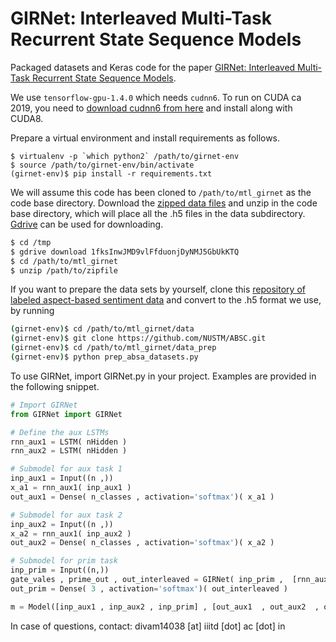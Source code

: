 # GIRNet: Interleaved Multi-Task Recurrent State Sequence Models

Packaged datasets and Keras code for the paper [GIRNet: Interleaved Multi-Task Recurrent State Sequence Models](https://arxiv.org/abs/1811.11456).

We use `tensorflow-gpu-1.4.0` which needs `cudnn6`.  To run on CUDA ca 2019, you need to [download cudnn6 from here](http://developer.download.nvidia.com/compute/machine-learning/repos/ubuntu1604/x86_64/libcudnn6_6.0.21-1+cuda8.0_amd64.deb) and install along with CUDA8.

Prepare a virtual environment and install requirements as follows.
```shell
$ virtualenv -p `which python2` /path/to/girnet-env
$ source /path/to/girnet-env/bin/activate
(girnet-env)$ pip install -r requirements.txt
```

We will assume this code has been cloned to `/path/to/mtl_girnet` as the code base directory.  Download the [zipped data files](https://drive.google.com/open?id=1fksInwJMD9vlFfduonjDyNMJ5GbUkKTQ) and unzip in the code base directory, which will place all the .h5 files in the data subdirectory.  [Gdrive](https://github.com/prasmussen/gdrive) can be used for downloading.
```bash
$ cd /tmp
$ gdrive download 1fksInwJMD9vlFfduonjDyNMJ5GbUkKTQ
$ cd /path/to/mtl_girnet
$ unzip /path/to/zipfile
```
If you want to prepare the data sets by yourself, clone this [repository of labeled aspect-based sentiment data](https://github.com/NUSTM/ABSC.git) and convert to the .h5 format we use, by running
```bash
(girnet-env)$ cd /path/to/mtl_girnet/data
(girnet-env)$ git clone https://github.com/NUSTM/ABSC.git
(girnet-env)$ cd /path/to/mtl_girnet/data_prep
(girnet-env)$ python prep_absa_datasets.py
```

To use GIRNet, import GIRNet.py in your project. Examples are provided in the following snippet.
```python
# Import GIRNet
from GIRNet import GIRNet

# Define the aux LSTMs
rnn_aux1 = LSTM( nHidden )
rnn_aux2 = LSTM( nHidden )

# Submodel for aux task 1
inp_aux1 = Input((n ,))
x_a1 = rnn_aux1( inp_aux1 )
out_aux1 = Dense( n_classes , activation='softmax')( x_a1 )

# Submodel for aux task 2
inp_aux2 = Input((n ,))
x_a2 = rnn_aux1( inp_aux2 )
out_aux2 = Dense( n_classes , activation='softmax')( x_a2 )

# Submodel for prim task
inp_prim = Input((n,))
gate_vales , prime_out , out_interleaved = GIRNet( inp_prim ,  [rnn_aux1 , rnn_aux2 ] , return_sequences=False )
out_prim = Dense( 3 , activation='softmax')( out_interleaved )

m = Model([inp_aux1 , inp_aux2 , inp_prim] , [out_aux1  , out_aux2  , out_prim ] )
```

In case of questions, contact: divam14038 [at] iiitd [dot] ac [dot] in
